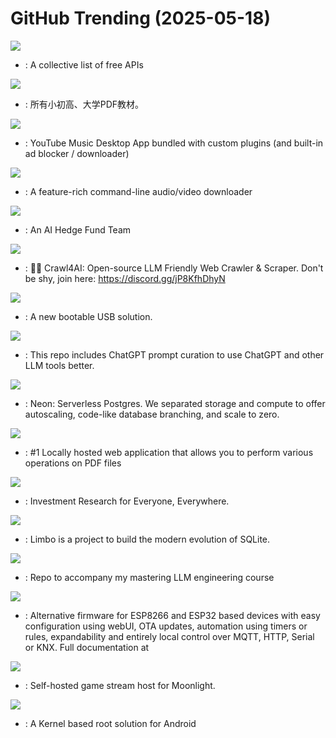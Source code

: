 # GitHub Trending (2025-05-18)

![](https://img.shields.io/badge/Python-New%201-green?style=flat-square&logo=appveyor)
- [](https://github.comundefined): A collective list of free APIs

![](https://img.shields.io/badge/Roff-New%202-green?style=flat-square&logo=appveyor)
- [](https://github.comundefined): 所有小初高、大学PDF教材。

![](https://img.shields.io/badge/TypeScript-New%20343-green?style=flat-square&logo=appveyor)
- [](https://github.comundefined): YouTube Music Desktop App bundled with custom plugins (and built-in ad blocker / downloader)

![](https://img.shields.io/badge/Python-New%20121-green?style=flat-square&logo=appveyor)
- [](https://github.comundefined): A feature-rich command-line audio/video downloader

![](https://img.shields.io/badge/Python-New%20254-green?style=flat-square&logo=appveyor)
- [](https://github.comundefined): An AI Hedge Fund Team

![](https://img.shields.io/badge/Python-New%2092-green?style=flat-square&logo=appveyor)
- [](https://github.comundefined): 🚀🤖 Crawl4AI: Open-source LLM Friendly Web Crawler & Scraper. Don't be shy, join here: https://discord.gg/jP8KfhDhyN

![](https://img.shields.io/badge/C-New%2026-green?style=flat-square&logo=appveyor)
- [](https://github.comundefined): A new bootable USB solution.

![](https://img.shields.io/badge/JavaScript-New%20253-green?style=flat-square&logo=appveyor)
- [](https://github.comundefined): This repo includes ChatGPT prompt curation to use ChatGPT and other LLM tools better.

![](https://img.shields.io/badge/Rust-New%20185-green?style=flat-square&logo=appveyor)
- [](https://github.comundefined): Neon: Serverless Postgres. We separated storage and compute to offer autoscaling, code-like database branching, and scale to zero.

![](https://img.shields.io/badge/Java-New%20193-green?style=flat-square&logo=appveyor)
- [](https://github.comundefined): #1 Locally hosted web application that allows you to perform various operations on PDF files

![](https://img.shields.io/badge/Python-New%2024-green?style=flat-square&logo=appveyor)
- [](https://github.comundefined): Investment Research for Everyone, Everywhere.

![](https://img.shields.io/badge/Rust-New%2056-green?style=flat-square&logo=appveyor)
- [](https://github.comundefined): Limbo is a project to build the modern evolution of SQLite.

![](https://img.shields.io/badge/Jupyter%20Notebook-New%208-green?style=flat-square&logo=appveyor)
- [](https://github.comundefined): Repo to accompany my mastering LLM engineering course

![](https://img.shields.io/badge/C-New%205-green?style=flat-square&logo=appveyor)
- [](https://github.comundefined): Alternative firmware for ESP8266 and ESP32 based devices with easy configuration using webUI, OTA updates, automation using timers or rules, expandability and entirely local control over MQTT, HTTP, Serial or KNX. Full documentation at

![](https://img.shields.io/badge/C%2B%2B-New%2039-green?style=flat-square&logo=appveyor)
- [](https://github.comundefined): Self-hosted game stream host for Moonlight.

![](https://img.shields.io/badge/Kotlin-New%2011-green?style=flat-square&logo=appveyor)
- [](https://github.comundefined): A Kernel based root solution for Android

